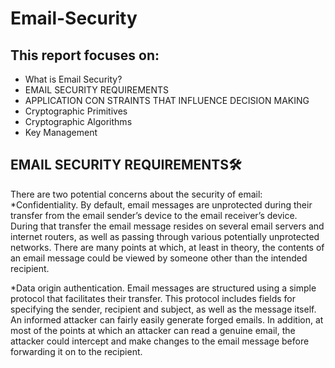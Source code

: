 # Email-Security

## This report focuses on:

* What is Email Security?
* EMAIL SECURITY REQUIREMENTS
* APPLICATION CON STRAINTS THAT INFLUENCE DECISION MAKING
* Cryptographic Primitives
* Cryptographic Algorithms
* Key Management


## EMAIL SECURITY REQUIREMENTS🛠️

There are two potential concerns about the security of email:
*Confidentiality. 
By default, email messages are unprotected during their transfer from the email sender’s
device to the email receiver’s device. During that transfer the email message resides on several email servers
and internet routers, as well as passing through various potentially unprotected networks. There are many
points at which, at least in theory, the contents of an email message could be viewed by someone other than
the intended recipient.

*Data origin authentication. 
Email messages are structured using a simple protocol that facilitates their
transfer. This protocol includes fields for specifying the sender, recipient and subject, as well as the message
itself. An informed attacker can fairly easily generate forged emails. In addition, at most of the points at which
an attacker can read a genuine email, the attacker could intercept and make changes to the email message
before forwarding it on to the recipient.
